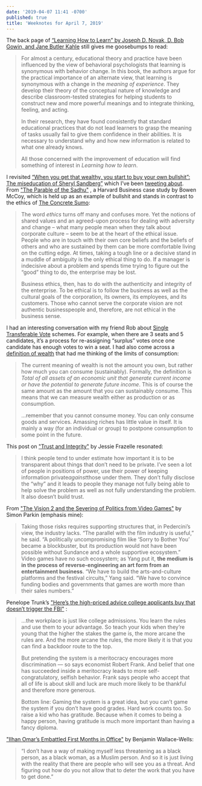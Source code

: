 ```yaml
---
date: '2019-04-07 11:41 -0700'
published: true
title: 'Weeknotes for April 7, 2019'
---
```

The back page of [“Learning How to Learn” by Joseph D. Novak, D. Bob Gowin, and Jane Butler Kahle](http://www.amazon.com/Learning-How-Learn-Joseph-Novak/dp/0521319269/sr=8-1/qid=1161788036/ref=pd_bbs_1/104-3768589-3995934?ie=UTF8&s=books) still gives me goosebumps to read:

> For almost a century, educational theory and practice have been influenced by the view of behavioral psychologists that learning is synonymous with behavior change.  In this book, the authors argue for the practical importance of an alternate view, that learning is synonymous with a change in the _meaning of experience_. They develop their theory of the conceptual nature of knowledge and describe classroom-tested strategies for helping students to construct new and more powerful meanings and to integrate thinking, feeling, and acting. 
> 
> In their research, they have found consistently that standard educational practices that do not lead learners to grasp the meaning of tasks usually fail to give them confidence in their abilities. It is necessary to understand why and how new information is related to what one already knows.
> 
> All those concerned with the improvement of education will find something of interest in _Learning how to learn_.

I revisited [“When you get that wealthy, you start to buy your own bullshit”: The miseducation of Sheryl Sandberg”](https://www.vanityfair.com/news/2018/11/sheryl-sandberg-harvard-business-school-leadership) which I’ve been [tweeting about](https://twitter.com/bensheldon/status/1078527121532710912). From ["The Parable of the Sadhu"](http://web.archive.org/web/20190329115041/http://dhensley.com/wp-content/uploads/2017/06/parable-of-sadhu.pdf)
, a Harvard Business case study by Bowen McCoy, which is held up as an example of bullshit and stands in contrast to the ethics of [The Concrete Sumo](https://island94.org/2018/07/the-concrete-sumo): 

> The word *ethics* turns off many and confuses more. Yet the notions of shared values and an agreed-upon process for dealing with adversity and change – what many people mean when they talk about corporate culture – seem to be at the heart of the ethical issue. People who are in touch with their own core beliefs and the beliefs of others and who are sustained by them can be more comfortable living on the cutting edge. At times, taking a tough line or a decisive stand in a muddle of ambiguity is the only ethical thing to do. If a manager is indecisive about a problem and spends time trying to figure out the “good” thing to do, the enterprise may be lost. 
> 
> Business ethics, then, has to do with the authenticity and integrity of the enterprise. To be ethical is to follow the business as well as the cultural goals of the corporation, its owners, its employees, and its customers. Those who cannot serve the corporate vision are not authentic businesspeople and, therefore, are not ethical in the business sense. 

I had an interesting conversation with my friend Rob about [Single Transferable Vote](https://rightlabs.com/labnotes/single-transferable-vote-voting-method/) schemes. For example, when there are 3 seats and 5 candidates, it’s a process for re-assigning “surplus” votes once one candidate has enough votes to win a seat. I had also come across a [definition of wealth](https://economics.stackexchange.com/questions/17890/how-is-wealth-created/17895) that had me thinking of the limits of consumption: 

> The current meaning of wealth is not the amount you own, but rather how much you can consume (sustainably). Formally, the definition is _Total of all assets of an economic unit that generate current income or have the potential to generate future income_. This is of course the same amount as the amount that you can sustainably consume. This means that we can measure wealth either as production or as consumption.
> 
> …remember that you cannot consume money. You can only consume goods and services. Amassing riches has little value in itself. It is mainly a way (for an individual or group) to postpone consumption to some point in the future.

This post on ["Trust and Integrity"](https://blog.jessfraz.com/post/trust-and-integrity/) by Jessie Frazelle resonated:

> I think people tend to under estimate how important it is to be transparent about things that don’t need to be private. I’ve seen a lot of people in positions of power, use their power of keeping information private*against*those under them. They don’t fully disclose the “why” and it leads to people they manage not fully being able to help solve the problem as well as not fully understanding the problem. It also doesn’t build trust. 

From ["The Vision 2 and the Severing of Politics from Video Games"](https://www.newyorker.com/science/elements/the-division-2-and-the-severing-of-politics-from-video-games) by Simon Parkin (emphasis mine): 

> Taking those risks requires supporting structures that, in Pedercini’s view, the industry lacks. “The parallel with the film industry is useful,” he said. “A politically uncompromising film like ‘Sorry to Bother You’ became a blockbuster, but its production would not have been possible without Sundance and a whole supportive ecosystem.” Video games have no such ecosystem; as Yang put it, **the medium is in the process of reverse-engineering an art form from an entertainment business**. “We have to build the arts-and-culture platforms and the festival circuits,” Yang said. “We have to convince funding bodies and governments that games are worth more than their sales numbers.”

Penelope Trunk’s ["Here’s the high-priced advice college applicants buy that doesn’t trigger the FBI"](https://blog.penelopetrunk.com/2019/03/14/heres-the-high-priced-advice-college-applicants-buy-that-doesnt-trigger-the-fbi/)
:

> …the workplace is just like college admissions. You learn the rules and use them to your advantage. So teach your kids when they’re young that the higher the stakes the game is, the more arcane the rules are. And the more arcane the rules, the more likely it is that you can find a backdoor route to the top. 
> 
> But pretending the system is a meritocracy encourages more discrimination –– so says economist Robert Frank. And belief that one has succeeded inside a meritocracy leads to more self-congratulatory, selfish behavior. Frank says people who accept that all of life is about skill and luck are much more likely to be thankful and therefore more generous. 
> 
> Bottom line: Gaming the system is a great idea, but you can’t game the system if you don’t have good grades. Hard work counts too. So raise a kid who has gratitude. Because when it comes to being a happy person, having gratitude is much more important than having a fancy diploma.

["Ilhan Omar’s Embattled First Months in Office"](https://www.newyorker.com/news/the-political-scene/ilhan-omars-embattled-first-months-in-office) by Benjamin Wallace-Wells:

> “I don’t have a way of making myself less threatening as a black person, as a black woman, as a Muslim person. And so it is just living with the reality that there are people who will see you as a threat. And figuring out how do you not allow that to deter the work that you have to get done.”
